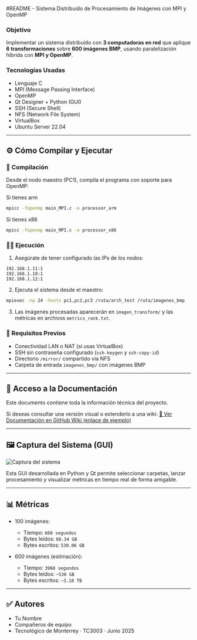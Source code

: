 #README - Sistema Distribuido de Procesamiento de Imágenes con MPI y OpenMP
### Objetivo

Implementar un sistema distribuido con **3 computadoras en red** que aplique **6 transformaciones** sobre **600 imágenes BMP**, usando paralelización híbrida con **MPI y OpenMP**.

### Tecnologías Usadas

* Lenguaje C
* MPI (Message Passing Interface)
* OpenMP
* Qt Designer + Python (GUI)
* SSH (Secure Shell)
* NFS (Network File System)
* VirtualBox
* Ubuntu Server 22.04

---

## ⚙️ Cómo Compilar y Ejecutar

### 🔧 Compilación

Desde el nodo maestro (PC1), compila el programa con soporte para OpenMP:

Si tienes arm
```bash
mpicc -fopenmp main_MPI.c -o processor_arm
```
Si tienes x86
```bash
mpicc -fopenmp main_MPI.c -o processor_x86
```

### 🏃‍♂️ Ejecución

1. Asegúrate de tener configurado las IPs de los nodos:

```
192.168.1.11:1
192.168.1.10:1
192.168.1.12:1
```

2. Ejecuta el sistema desde el maestro:

```bash
mpiexec -np 24 -hosts pc1,pc2,pc3 /ruta/arch_test /ruta/imagenes_bmp
```


3. Las imágenes procesadas aparecerán en `imagen_transform/` y las métricas en archivos `metrics_rank.txt`.

### 🧪 Requisitos Previos

* Conectividad LAN o NAT (si usas VirtualBox)
* SSH sin contraseña configurado (`ssh-keygen` y `ssh-copy-id`)
* Directorio `/mirror/` compartido vía NFS
* Carpeta de entrada `imagenes_bmp/` con imágenes BMP

---

## 🔗 Acceso a la Documentación

Este documento contiene toda la información técnica del proyecto.

Si deseas consultar una versión visual o extenderlo a una wiki:
[📘 Ver Documentación en GitHub Wiki (enlace de ejemplo)](https://github.com/usuario/proyecto/wiki)

---

## 🖼️ Captura del Sistema (GUI)

![Captura del sistema](https://i.imgur.com/GUI_Ejemplo.png)

Esta GUI desarrollada en Python y Qt permite seleccionar carpetas, lanzar procesamiento y visualizar métricas en tiempo real de forma amigable.

---

## 📊 Métricas

* 100 imágenes:

  * Tiempo: `660 segundos`
  * Bytes leídos: `88.34 GB`
  * Bytes escritos: `530.06 GB`

* 600 imágenes (estimación):

  * Tiempo: `3960 segundos`
  * Bytes leídos: `~530 GB`
  * Bytes escritos: `~3.18 TB`

---

## ✅ Autores

* Tu Nombre
* Compañeros de equipo
* Tecnológico de Monterrey · TC3003 · Junio 2025

